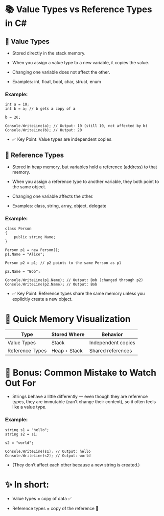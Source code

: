 # 📚 Value Types vs Reference Types in C#

## 🔹 Value Types

- Stored directly in the stack memory.

- When you assign a value type to a new variable, it copies the value.

- Changing one variable does not affect the other.

- Examples: int, float, bool, char, struct, enum

### Example:

```
int a = 10;
int b = a; // b gets a copy of a

b = 20;

Console.WriteLine(a); // Output: 10 (still 10, not affected by b)
Console.WriteLine(b); // Output: 20

```

- ✅ Key Point: Value types are independent copies.

## 🔹 Reference Types

- Stored in heap memory, but variables hold a reference (address) to that memory.

- When you assign a reference type to another variable, they both point to the same object.

- Changing one variable affects the other.

- Examples: class, string, array, object, delegate

### Example:

```
class Person
{
    public string Name;
}

Person p1 = new Person();
p1.Name = "Alice";

Person p2 = p1; // p2 points to the same Person as p1

p2.Name = "Bob";

Console.WriteLine(p1.Name); // Output: Bob (changed through p2)
Console.WriteLine(p2.Name); // Output: Bob
```

- ✅ Key Point: Reference types share the same memory unless you explicitly create a new object.

# 🧠 Quick Memory Visualization

| Type            | Stored Where | Behavior           |
| --------------- | ------------ | ------------------ |
| Value Types     | Stack        | Independent copies |
| Reference Types | Heap + Stack | Shared references  |

# 🚀 Bonus: Common Mistake to Watch Out For

- Strings behave a little differently — even though they are reference types, they are immutable (can't change their content), so it often feels like a value type.

### Example:

```
string s1 = "hello";
string s2 = s1;

s2 = "world";

Console.WriteLine(s1); // Output: hello
Console.WriteLine(s2); // Output: world
```

- (They don’t affect each other because a new string is created.)

# ✨ In short:

- Value types = copy of data ✅

- Reference types = copy of the reference 🔗
